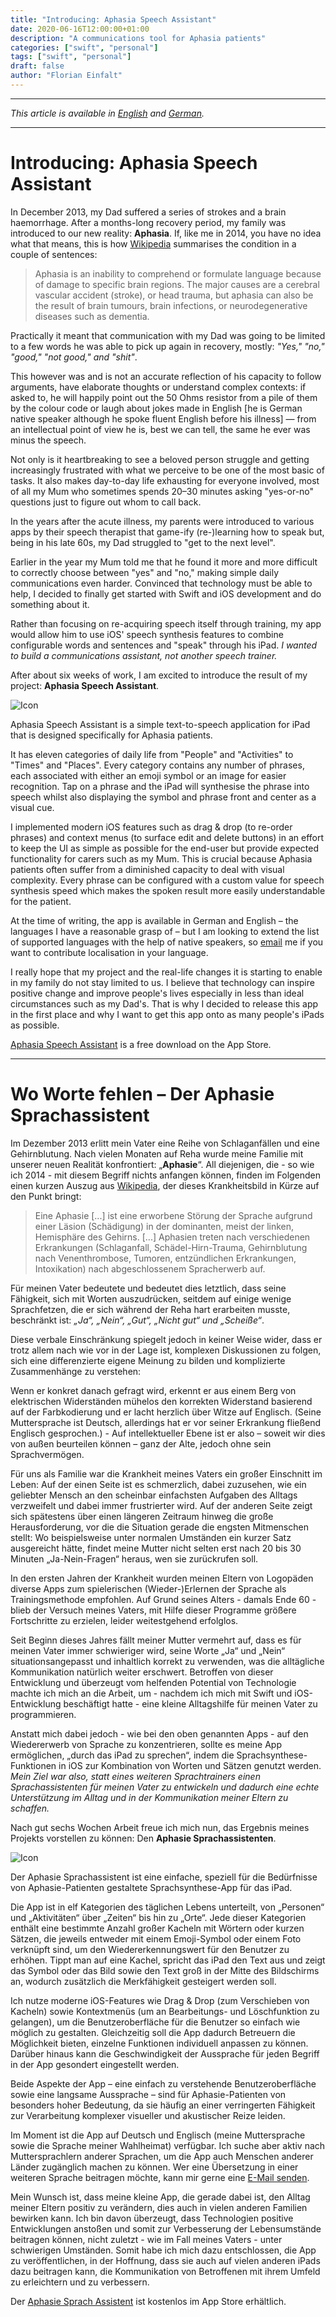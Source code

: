 ```yaml
---
title: "Introducing: Aphasia Speech Assistant"
date: 2020-06-16T12:00:00+01:00
description: "A communications tool for Aphasia patients"
categories: ["swift", "personal"]
tags: ["swift", "personal"]
draft: false
author: "Florian Einfalt"
---
```


___________

_This article is available in [English](#introducing-aphasia-speech-assistant) and [German](#wo-worte-fehlen--der-aphasie-sprachassistent)._

___________

# Introducing: Aphasia Speech Assistant

In December 2013, my Dad suffered a series of strokes and a brain haemorrhage. After a months-long recovery period, my family was introduced to our new reality: **Aphasia**. If, like me in 2014, you have no idea what that means, this is how [Wikipedia](https://en.wikipedia.org/wiki/Aphasia) summarises the condition in a couple of sentences:

> Aphasia is an inability to comprehend or formulate language because of damage to specific brain regions. The major causes are a cerebral vascular accident (stroke), or head trauma, but aphasia can also be the result of brain tumours, brain infections, or neurodegenerative diseases such as dementia.

Practically it meant that communication with my Dad was going to be limited to a few words he was able to pick up again in recovery, mostly: _"Yes," "no," "good," "not good," and "shit"_.

This however was and is not an accurate reflection of his capacity to follow arguments, have elaborate thoughts or understand complex contexts: if asked to, he will happily point out the 50 Ohms resistor from a pile of them by the colour code or laugh about jokes made in English [he is German native speaker although he spoke fluent English before his illness] — from an intellectual point of view he is, best we can tell, the same he ever was minus the speech.

Not only is it heartbreaking to see a beloved person struggle and getting increasingly frustrated with what we perceive to be one of the most basic of tasks. It also makes day-to-day life exhausting for everyone involved, most of all my Mum who sometimes spends 20–30 minutes asking "yes-or-no" questions just to figure out whom to call back.

In the years after the acute illness, my parents were introduced to various apps by their speech therapist that game-ify (re-)learning how to speak but, being in his late 60s, my Dad struggled to "get to the next level".

Earlier in the year my Mum told me that he found it more and more difficult to correctly choose between "yes" and "no," making simple daily communications even harder. Convinced that technology must be able to help, I decided to finally get started with Swift and iOS development and do something about it.

Rather than focusing on re-acquiring speech itself through training, my app would allow him to use iOS' speech synthesis features to combine configurable words and sentences and "speak" through his iPad. *I wanted to build a communications assistant, not another speech trainer.*

After about six weeks of work, I am excited to introduce the result of my project: **Aphasia Speech Assistant**.

![Icon](/Icon-256@Rounded.png)

Aphasia Speech Assistant is a simple text-to-speech application for iPad that is designed specifically for Aphasia patients.

It has eleven categories of daily life from "People" and "Activities" to "Times" and "Places". Every category contains any number of phrases, each associated with either an emoji symbol or an image for easier recognition. Tap on a phrase and the iPad will synthesise the phrase into speech whilst also displaying the symbol and phrase front and center as a visual cue.

I implemented modern iOS features such as drag & drop (to re-order phrases) and context menus (to surface edit and delete buttons) in an effort to keep the UI as simple as possible for the end-user but provide expected functionality for carers such as my Mum. This is crucial because Aphasia patients often suffer from a diminished capacity to deal with visual complexity. Every phrase can be configured with a custom value for speech synthesis speed which makes the spoken result more easily understandable for the patient.

At the time of writing, the app is available in German and English – the languages I have a reasonable grasp of – but I am looking to extend the list of supported languages with the help of native speakers, so [email](mailto:info@florianeinfalt.de) me if you want to contribute localisation in your language.

I really hope that my project and the real-life changes it is starting to enable in my family do not stay limited to us. I believe that technology can inspire positive change and improve people's lives especially in less than ideal circumstances such as my Dad's. That is why I decided to release this app in the first place and why I want to get this app onto as many people's iPads as possible.

[Aphasia Speech Assistant](https://apps.apple.com/app/id1516334219) is a free download on the App Store.
___________
    
# Wo Worte fehlen – Der Aphasie Sprachassistent

Im Dezember 2013 erlitt mein Vater eine Reihe von Schlaganfällen und eine Gehirnblutung. Nach vielen Monaten auf Reha wurde meine Familie mit unserer neuen Realität konfrontiert: „**Aphasie**“. All diejenigen, die - so wie ich 2014 - mit diesem Begriff nichts anfangen können, finden im Folgenden einen kurzen Auszug aus [Wikipedia](https://de.wikipedia.org/wiki/Aphasie), der dieses Krankheitsbild in Kürze auf den Punkt bringt:

> Eine Aphasie [...] ist eine erworbene Störung der Sprache aufgrund einer Läsion (Schädigung) in der dominanten, meist der linken, Hemisphäre des Gehirns. [...] Aphasien treten nach verschiedenen Erkrankungen (Schlaganfall, Schädel-Hirn-Trauma, Gehirnblutung nach Venenthrombose, Tumoren, entzündlichen Erkrankungen, Intoxikation) nach abgeschlossenem Spracherwerb auf.

Für meinen Vater bedeutete und bedeutet dies letztlich, dass seine Fähigkeit, sich mit Worten auszudrücken, seitdem auf einige wenige Sprachfetzen, die er sich während der Reha hart erarbeiten musste, beschränkt ist: _„Ja“, „Nein“, „Gut“, „Nicht gut“ und „Scheiße“_.

Diese verbale Einschränkung spiegelt jedoch in keiner Weise wider, dass er trotz allem nach wie vor in der Lage ist, komplexen Diskussionen zu folgen, sich eine differenzierte eigene Meinung zu bilden und komplizierte Zusammenhänge zu verstehen:

Wenn er konkret danach gefragt wird, erkennt er aus einem Berg von elektrischen Widerständen mühelos den korrekten Widerstand basierend auf der Farbkodierung und er lacht herzlich über Witze auf Englisch. (Seine Muttersprache ist Deutsch, allerdings hat er vor seiner Erkrankung fließend Englisch gesprochen.) - Auf intellektueller Ebene ist er also – soweit wir dies von außen beurteilen können – ganz der Alte, jedoch ohne sein Sprachvermögen.

Für uns als Familie war die Krankheit meines Vaters ein großer Einschnitt im Leben: Auf der einen Seite ist es schmerzlich, dabei zuzusehen, wie ein geliebter Mensch an den scheinbar einfachsten Aufgaben des Alltags verzweifelt und dabei immer frustrierter wird. Auf der anderen Seite zeigt sich spätestens über einen längeren Zeitraum hinweg die große Herausforderung, vor die die Situation gerade die engsten Mitmenschen stellt: Wo beispielsweise unter normalen Umständen ein kurzer Satz ausgereicht hätte, findet meine Mutter nicht selten erst nach 20 bis 30 Minuten „Ja-Nein-Fragen“ heraus, wen sie zurückrufen soll.

In den ersten Jahren der Krankheit wurden meinen Eltern von Logopäden diverse Apps zum spielerischen (Wieder-)Erlernen der Sprache als Trainingsmethode empfohlen. Auf Grund seines Alters - damals Ende 60 - blieb der Versuch meines Vaters, mit Hilfe dieser Programme größere Fortschritte zu erzielen, leider weitestgehend erfolglos.

Seit Beginn dieses Jahres fällt meiner Mutter vermehrt auf, dass es für meinen Vater immer schwieriger wird, seine Worte „Ja“ und „Nein“ situationsangepasst und inhaltlich korrekt zu verwenden, was die alltägliche Kommunikation natürlich weiter erschwert. Betroffen von dieser Entwicklung und überzeugt vom helfenden  Potential von Technologie machte ich mich an die Arbeit, um - nachdem ich mich mit Swift und iOS-Entwicklung beschäftigt hatte - eine kleine Alltagshilfe für meinen Vater zu programmieren.

Anstatt mich dabei jedoch - wie bei den oben genannten Apps - auf den Wiedererwerb von Sprache zu konzentrieren, sollte es meine App ermöglichen, „durch das iPad zu sprechen“, indem die Sprachsynthese-Funktionen in iOS zur Kombination von Worten und Sätzen genutzt werden. _Mein Ziel war also, statt eines weiteren Sprachtrainers einen Sprachassistenten für meinen Vater zu entwickeln und dadurch eine echte Unterstützung im Alltag und in der Kommunikation meiner Eltern zu schaffen._

Nach gut sechs Wochen Arbeit freue ich mich nun, das Ergebnis meines Projekts vorstellen zu können: Den **Aphasie Sprachassistenten**.

![Icon](/Icon-256@Rounded.png)

Der Aphasie Sprachassistent ist eine einfache, speziell für die Bedürfnisse von Aphasie-Patienten gestaltete Sprachsynthese-App für das iPad.

Die App ist in elf Kategorien des täglichen Lebens unterteilt, von „Personen“ und „Aktivitäten“ über „Zeiten“ bis hin zu „Orte“. Jede dieser Kategorien enthält eine bestimmte Anzahl großer Kacheln mit Wörtern oder kurzen Sätzen, die jeweils entweder mit einem Emoji-Symbol oder einem Foto verknüpft sind, um den Wiedererkennungswert für den Benutzer zu erhöhen. Tippt man auf eine Kachel, spricht das iPad den Text aus und zeigt das Symbol oder das Bild sowie den Text groß in der Mitte des Bildschirms an, wodurch zusätzlich die Merkfähigkeit gesteigert werden soll.

Ich nutze moderne iOS-Features wie Drag & Drop (zum Verschieben von Kacheln) sowie Kontextmenüs (um an Bearbeitungs- und Löschfunktion zu gelangen), um die Benutzeroberfläche für die Benutzer so einfach wie möglich zu gestalten. Gleichzeitig soll die App dadurch Betreuern die Möglichkeit bieten, einzelne Funktionen individuell anpassen zu können. Darüber hinaus kann die Geschwindigkeit der Aussprache für jeden Begriff in der App gesondert eingestellt werden.

Beide Aspekte der App – eine einfach zu verstehende Benutzeroberfläche sowie eine langsame Aussprache – sind für Aphasie-Patienten von besonders hoher Bedeutung, da sie häufig an einer verringerten Fähigkeit zur Verarbeitung komplexer visueller und akustischer Reize leiden.

Im Moment ist die App auf Deutsch und Englisch (meine Muttersprache sowie die Sprache meiner Wahlheimat) verfügbar. Ich suche aber aktiv nach Muttersprachlern anderer Sprachen, um die App auch Menschen anderer Länder zugänglich machen zu können. Wer eine Übersetzung in einer weiteren Sprache beitragen möchte, kann mir gerne eine [E-Mail senden](mailto:info@florianeinfalt.de).

Mein Wunsch ist, dass meine kleine App, die gerade dabei ist, den Alltag meiner Eltern positiv zu verändern, dies auch in vielen anderen Familien bewirken kann. Ich bin davon überzeugt, dass Technologien positive Entwicklungen anstoßen und somit zur Verbesserung der Lebensumstände beitragen können, nicht zuletzt - wie im Fall meines Vaters - unter schwierigen Umständen. Somit habe ich mich dazu entschlossen, die App zu veröffentlichen, in der Hoffnung, dass sie auch auf vielen anderen iPads dazu beitragen kann, die Kommunikation von Betroffenen mit ihrem Umfeld zu erleichtern und zu verbessern. 

Der [Aphasie Sprach Assistent](https://apps.apple.com/app/id1516334219) ist kostenlos im App Store erhältlich.